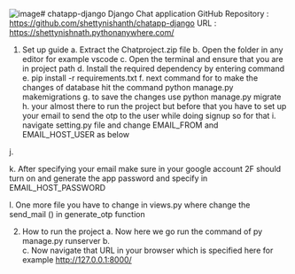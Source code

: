 ![image](https://github.com/user-attachments/assets/d70ace6e-47e8-4572-bdb1-cf5b8acbe4f1)# chatapp-django
Django Chat application
GitHub Repository : https://github.com/shettynishanth/chatapp-django
URL : https://shettynishnath.pythonanywhere.com/

1.	Set up guide 
a.	Extract the Chatproject.zip file 
b.	Open the folder in any editor for example vscode
c.	Open the terminal and ensure that you are in project path 
d.	Install the required dependency by entering command 
e.	pip install -r requirements.txt
f.	next command for to make the changes of database hit the command python manage.py makemigrations
g.	to save the changes use python manage.py migrate
h.	your almost there to run the project but before that you have to set up your email to send the otp to the user while doing signup so for that 
i.	navigate setting.py file and change EMAIL_FROM and EMAIL_HOST_USER as below 


j.	 

k.	After specifying your email make sure in your google account 2F should turn on and generate the app password and specify in EMAIL_HOST_PASSWORD 

l.	One more file you have to change in views.py where change the send_mail () in generate_otp function 


 


		
2.	How to run the project 
a.	Now here we go run the command of py manage.py runserver 
b.	 
c.	Now navigate that URL in your browser which is specified here for example http://127.0.0.1:8000/ 
